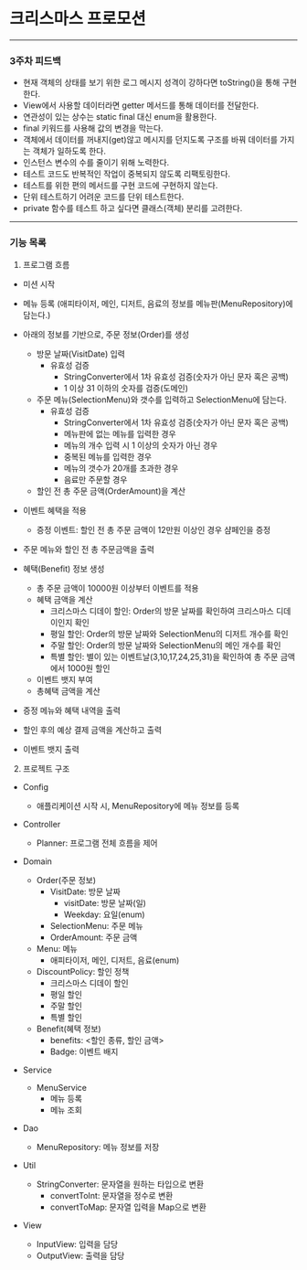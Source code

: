 # 크리스마스 프로모션

---

### 3주차 피드백

- 현재 객체의 상태를 보기 위한 로그 메시지 성격이 강하다면 toString()을 통해 구현한다.
- View에서 사용할 데이터라면 getter 메서드를 통해 데이터를 전달한다.
- 연관성이 있는 상수는 static final 대신 enum을 활용한다.
- final 키워드를 사용해 값의 변경을 막는다.
- 객체에서 데이터를 꺼내지(get)않고 메시지를 던지도록 구조를 바꿔 데이터를 가지는 객체가 일하도록 한다.
- 인스턴스 변수의 수를 줄이기 위해 노력한다.
- 테스트 코드도 반복적인 작업이 중복되지 않도록 리팩토링한다.
- 테스트를 위한 편의 메서드를 구현 코드에 구현하지 않는다.
- 단위 테스트하기 어려운 코드를 단위 테스트한다.
- private 함수를 테스트 하고 싶다면 클래스(객체) 분리를 고려한다.

---

### 기능 목록

1. 프로그램 흐름

- 미션 시작
- 메뉴 등록 (애피타이저, 메인, 디저트, 음료의 정보를 메뉴판(MenuRepository)에 담는다.)
- 아래의 정보를 기반으로, 주문 정보(Order)를 생성
  - 방문 날짜(VisitDate) 입력
    - 유효성 검증
      - StringConverter에서 1차 유효성 검증(숫자가 아닌 문자 혹은 공백)
      - 1 이상 31 이하의 숫자를 검증(도메인)
  - 주문 메뉴(SelectionMenu)와 갯수를 입력하고 SelectionMenu에 담는다.
    - 유효성 검증
      - StringConverter에서 1차 유효성 검증(숫자가 아닌 문자 혹은 공백)
      - 메뉴판에 없는 메뉴를 입력한 경우
      - 메뉴의 개수 입력 시 1 이상의 숫자가 아닌 경우
      - 중복된 메뉴를 입력한 경우
      - 메뉴의 갯수가 20개를 초과한 경우
      - 음료만 주문할 경우
  - 할인 전 총 주문 금액(OrderAmount)을 계산
- 이벤트 혜택을 적용
  - 증정 이벤트: 할인 전 총 주문 금액이 12만원 이상인 경우 샴페인을 증정
- 주문 메뉴와 할인 전 총 주문금액을 출력

- 혜택(Benefit) 정보 생성
  - 총 주문 금액이 10000원 이상부터 이벤트를 적용
  - 혜택 금액을 계산
    - 크리스마스 디데이 할인: Order의 방문 날짜를 확인하여 크리스마스 디데이인지 확인
    - 평일 할인: Order의 방문 날짜와 SelectionMenu의 디저트 개수를 확인
    - 주말 할인: Order의 방문 날짜와 SelectionMenu의 메인 개수를 확인
    - 특별 할인: 별이 있는 이벤트날(3,10,17,24,25,31)을 확인하여 총 주문 금액에서 1000원 할인
  - 이벤트 뱃지 부여
  - 총혜택 금액을 계산
- 증정 메뉴와 혜택 내역을 출력
- 할인 후의 예상 결제 금액을 계산하고 출력
- 이벤트 뱃지 출력

2. 프로젝트 구조

- Config
  - 애플리케이션 시작 시, MenuRepository에 메뉴 정보를 등록

- Controller
  - Planner: 프로그램 전체 흐름을 제어 

- Domain
  - Order(주문 정보)
    - VisitDate: 방문 날짜
      - visitDate: 방문 날짜(일) 
      - Weekday: 요일(enum)
    - SelectionMenu: 주문 메뉴
    - OrderAmount: 주문 금액
  - Menu: 메뉴
    - 애피타이저, 메인, 디저트, 음료(enum)
  - DiscountPolicy: 할인 정책
    - 크리스마스 디데이 할인 
    - 평일 할인
    - 주말 할인
    - 특별 할인
  - Benefit(혜택 정보)
    - benefits: <할인 종류, 할인 금액> 
    - Badge: 이벤트 배지

- Service
  - MenuService
    - 메뉴 등록 
    - 메뉴 조회

- Dao
  - MenuRepository: 메뉴 정보를 저장

- Util
  - StringConverter: 문자열을 원하는 타입으로 변환
    - convertToInt: 문자열을 정수로 변환
    - convertToMap: 문자열 입력을 Map으로 변환

- View
  - InputView: 입력을 담당
  - OutputView: 출력을 담당
